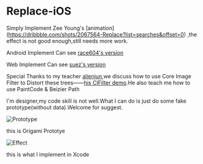 # Replace-iOS

Simply Implement Zee Young's [animation] (https://dribbble.com/shots/2067564-Replace?list=searches&offset=0) ,the effect is not good enough,still needs more work.


Android Implement Can see [race604's version](https://github.com/race604/FlyRefresh)

Web Implement Can see [suez's version](http://codepen.io/suez/pen/oXLroX)


Special Thanks to my teacher [alienjun](https://github.com/alienjun),we discuss how to use Core Image Filter to Distort these trees——[his CIFilter demo](https://github.com/alienjun/CITwirlDistortionDemo).He also teach me how to use PaintCode & Beizier Path

I'm designer,my code skill is not well.What I can do is just do some fake prototype(without data).Welcome for suggest.

![Prototype](https://github.com/MartinRGB/Replace-iOS/blob/master/Asset/QC%20Effect.gif)

this is Origami Prototye 

![Effect](https://github.com/MartinRGB/Replace-iOS/blob/master/1.gif?raw=true)

this is what I implement in Xcode 
